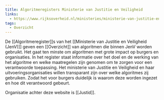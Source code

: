 ```yaml
---
title: Algoritmeregisters Ministerie van Justitie en Veiligheid
links:
  - https://www.rijksoverheid.nl/ministeries/ministerie-van-justitie-en-veiligheid/algoritmen
tags:
  - Overzicht
---
```

De [[Algoritmeregister]]s van het [[Ministerie van Justitie en Veiligheid (JenV)]] geven een [[Overzicht]] van algoritmen die binnen JenV worden gebruikt. Het gaat ten minste om algoritmen met grote impact op burgers en organisaties. In het register staat informatie over het doel en de werking van het algoritme en welke maatregelen zijn genomen om te zorgen voor een verantwoorde toepassing. Het ministerie van Justitie en Veiligheid en haar uitvoeringsorganisaties willen transparant zijn over welke algoritmes zij gebruiken. Zodat het voor burgers duidelijk is waarom deze worden ingezet en hoe dit verantwoord gebeurt.

Organisatie achter deze website is [[Justid]].